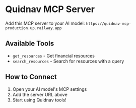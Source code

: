 # Quidnav MCP Server

Add this MCP server to your AI model:
`https://quidnav-mcp-production.up.railway.app`

## Available Tools

- `get_resources` - Get financial resources
- `search_resources` - Search for resources with a query

## How to Connect

1. Open your AI model's MCP settings
2. Add the server URL above
3. Start using Quidnav tools!
